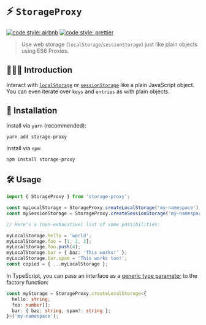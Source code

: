 # ⚡️ `StorageProxy`

[![code style: airbnb](https://img.shields.io/badge/code%20style-airbnb-blue.svg?style=flat)](https://github.com/airbnb/javascript)
[![code style: prettier](https://img.shields.io/badge/code_style-prettier-ff69b4.svg?style=flat)](https://github.com/prettier/prettier)

> Use web storage (`localStorage`/`sessionStorage`) just like plain objects using ES6 Proxies.

## 💁🏼‍♂️ Introduction

Interact with [`localStorage`](https://developer.mozilla.org/en-US/docs/Web/API/Window/localStorage) or [`sessionStorage`](https://developer.mozilla.org/en-US/docs/Web/API/Window/sessionStorage) like a plain JavaScript object. You can even iterate over `keys` and `entries` as with plain objects.

## 🔗 Installation

Install via `yarn` (recommended):

```sh
yarn add storage-proxy
```

Install via `npm`:

```sh
npm install storage-proxy
```

## 🛠️ Usage

```ts
import { StorageProxy } from 'storage-proxy';

const myLocalStorage = StorageProxy.createLocalStorage('my-namespace');
const mySessionStorage = StorageProxy.createSessionStorage('my-namespace');

// Here's a (non-exhaustive) list of some possibilities:

myLocalStorage.hello = 'world';
myLocalStorage.foo = [1, 2, 3];
myLocalStorage.foo.push(4);
myLocalStorage.bar = { baz: 'This works!' };
myLocalStorage.bar.spam = 'This works too!';
const copied = { ...myLocalStorage };
```

In TypeScript, you can pass an interface as a [generic type parameter](https://www.typescriptlang.org/docs/handbook/generics.html) to the factory function:

```ts
const myStorage = StorageProxy.createLocalStorage<{
  hello: string;
  foo: number[];
  bar: { baz: string, spam?: string };
}>('my-namespace');
```
